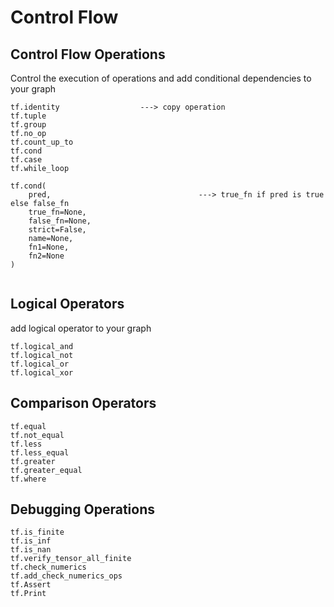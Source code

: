 # Control Flow

## Control Flow Operations
Control the execution of operations and add conditional dependencies to your graph
```
tf.identity                  ---> copy operation
tf.tuple
tf.group
tf.no_op
tf.count_up_to
tf.cond
tf.case
tf.while_loop
```
```
tf.cond(
    pred,                                 ---> true_fn if pred is true else false_fn
    true_fn=None,
    false_fn=None,
    strict=False,
    name=None,
    fn1=None,
    fn2=None
)


```
## Logical Operators

add logical operator to your graph
```
tf.logical_and
tf.logical_not
tf.logical_or
tf.logical_xor
```
## Comparison Operators
```
tf.equal
tf.not_equal
tf.less
tf.less_equal
tf.greater
tf.greater_equal
tf.where
```
## Debugging Operations
```
tf.is_finite
tf.is_inf
tf.is_nan
tf.verify_tensor_all_finite
tf.check_numerics
tf.add_check_numerics_ops
tf.Assert
tf.Print
```


